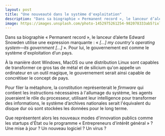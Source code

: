 ```yaml
---
layout: post
title: "Une nouveauté dans le système d'exploitation"
description: "Dans sa biographie « Permanent record », le lanceur d’alerte Edward Snowden utilise une expression marquante : « my country's operating system—its government ». Le gouvernement comme système d'exploitation d’un pays."
image: https://images.unsplash.com/photo-1452975261254-982078333ab5?ixlib=rb-1.2.1&ixid=eyJhcHBfaWQiOjEyMDd9&auto=format&fit=crop&w=1650&q=80
---
```


Dans sa biographie « Permanent record », le lanceur d’alerte Edward Snowden utilise une expression marquante : « *[…] my country's operating system—its government […]* ». Pour lui, le gouvernement est comme le système d'exploitation d’un pays.

À la manière dont Windows, MacOS ou une distribution Linux sont capables de transformer ce gros tas de métal et de silicium qu'on appelle un ordinateur en un outil magique, le gouvernement serait ainsi capable de concrétiser le concept de pays.

Pour filer la métaphore, la constitution représenterait le *firmware* qui contient les instructions nécessaires à l'allumage du système, les agents joueraient le rôle du processeur, utilisant leur intelligence pour transformer des informations, le système d’archives nationales serait l'équivalent du disque dur où sont stockées les données pour le long terme.

Que représentent alors les nouveaux modes d'innovation publics comme les startups d'État ou le programme « Entrepreneurs d'intérêt général » ? Une mise à jour ? Un nouveau logiciel ? Un virus ?

